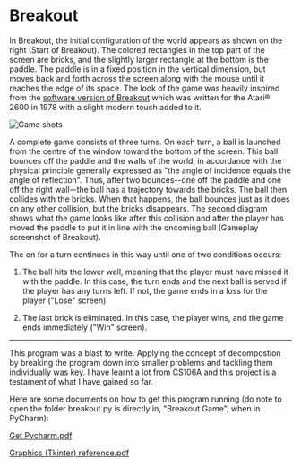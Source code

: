 # Breakout
In Breakout, the initial configuration of the world appears as shown on the right (Start of Breakout). The colored
rectangles in the top part of the screen are bricks, and the slightly larger rectangle at the
bottom is the paddle. The paddle is in a fixed position in the vertical dimension, but moves
back and forth across the screen along with the mouse until it reaches the edge of its space.
The look of the game was heavily inspired from the [software version of Breakout](https://en.wikipedia.org/wiki/Breakout_%28video_game%29#/media/File:Breakout2600.svg) which was written for the Atari® 2600 in 1978 with a slight modern touch added to it.




![Game shots](https://user-images.githubusercontent.com/119602009/211180394-bede9e50-5c08-46da-b1aa-f3c7e8099d15.png)




A complete game consists of three turns. On each turn, a ball is launched from the centre of
the window toward the bottom of the screen. This ball bounces off the paddle and the walls of 
the world, in accordance with the physical principle generally expressed as "the angle of 
incidence equals the angle of reflection". Thus, after two bounces--one off the paddle and one 
off the right wall--the ball has a trajectory towards the bricks. The ball then collides with 
the bricks. When that happens, the ball bounces just as it does on any other collision, but the 
bricks disappears. The second diagram shows what the game looks like after this collision and
after the player has moved the paddle to put it in line with the oncoming ball (Gameplay screenshot of Breakout).



The on for a turn continues in this way until one of two conditions occurs:
 
 1. The ball hits the lower wall, meaning that the player must have missed it with the
paddle. In this case, the turn ends and the next ball is served if the player has any turns
left. If not, the game ends in a loss for the player ("Lose" screen).
 
 
 2. The last brick is eliminated. In this case, the player wins, and the game ends
immediately ("Win" screen). 


-----------------------------------------------------------------------------------------------
This program was a blast to write. Applying the concept of decompostion by breaking the program 
down into smaller problems and tackling them individually was key. I have learnt a lot from 
CS106A and this project is a testament of what I have gained so far. 


Here are some documents on how to get this program running (do note to open the folder breakout.py is directly in, "Breakout Game", when in PyCharm):

[Get Pycharm.pdf](https://github.com/omcodedthis/Breakout/files/10365789/Get.Pycharm.pdf)

[Graphics (Tkinter) reference.pdf](https://github.com/omcodedthis/Breakout/files/10365896/Graphics.Tkinter.reference.pdf)
